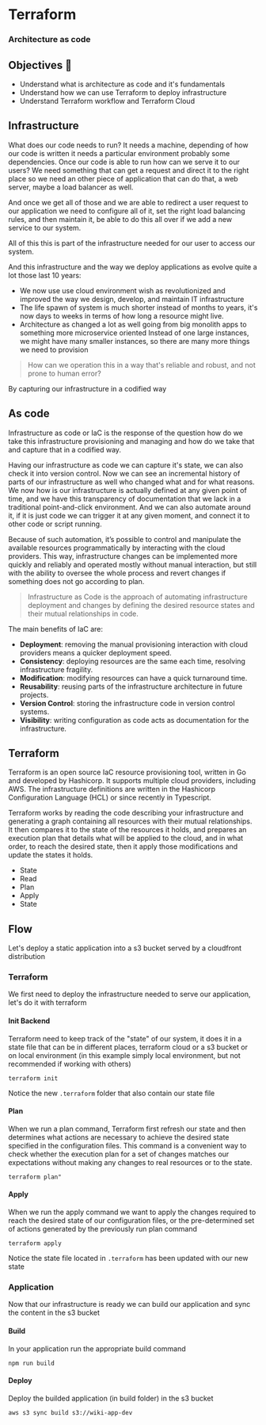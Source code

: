 # Terraform 

### Architecture as code


## Objectives 🎯

- Understand what is architecture as code and it's fundamentals
- Understand how we can use Terraform to deploy infrastructure
- Understand Terraform workflow and Terraform Cloud


## Infrastructure

What does our code needs to run? It needs a machine, depending of how our code is written it needs a particular environment probably some dependencies. Once our code is able to run how can we serve it to our users? We need something that can get a request and direct it to the right place so we need an other piece of application that can do that, a web server, maybe a load balancer as well.

And once we get all of those and we are able to redirect a user request to our application we need to configure all of it, set the right load balancing rules, and then maintain it, be able to do this all over if we add a new service to our system.

All of this this is part of the infrastructure needed for our user to access our system. 

And this infrastructure and the way we deploy applications as evolve quite a lot those last 10 years:
- We now use use cloud environment wish as revolutionized and improved the way we design, develop, and maintain IT infrastructure
- The life spawn of system is much shorter instead of months to years, it's now days to weeks in terms of how long a resource might live.
- Architecture as changed a lot as well going from big monolith apps to something more microservice oriented Instead of one large instances, we might have many smaller instances, so there are many more things we need to provision

> How can we operation this in a way that's reliable and robust, and not prone to human error?

By capturing our infrastructure in a codified way


## As code

Infrastructure as code or IaC is the response of the question how do we take this infrastructure provisioning and managing and how do we take that and capture that in a codified way.

Having our infrastructure as code we can capture it's state, we can also check it into version control. Now we can see an incremental history of parts of our infrastructure as well who changed what and for what reasons. We now how is our infrastructure is actually defined at any given point of time, and we have this transparency of documentation that we lack in a traditional point-and-click environment. And we can also automate around it, if it is just code we can trigger it at any given moment, and connect it to other code or script running.

Because of such automation, it’s possible to control and manipulate the available resources programmatically by interacting with the cloud providers. This way, infrastructure changes can be implemented more quickly and reliably and operated mostly without manual interaction, but still with the ability to oversee the whole process and revert changes if something does not go according to plan.

>Infrastructure as Code is the approach of automating infrastructure deployment and changes by defining the desired resource states and their mutual relationships in code.

The main benefits of IaC are:

- **Deployment**: removing the manual provisioning interaction with cloud providers means a quicker deployment speed.
- **Consistency**: deploying resources are the same each time, resolving infrastructure fragility.
- **Modification**: modifying resources can have a quick turnaround time.
- **Reusability**: reusing parts of the infrastructure architecture in future projects.
- **Version Control**: storing the infrastructure code in version control systems.
- **Visibility**: writing configuration as code acts as documentation for the infrastructure.


## Terraform 

Terraform is an open source IaC resource provisioning tool, written in Go and developed by Hashicorp. It supports multiple cloud providers, including AWS. The infrastructure definitions are written in the Hashicorp Configuration Language (HCL) or since recently in Typescript.

Terraform works by reading the code describing your infrastructure and generating a graph containing all resources with their mutual relationships. It then compares it to the state of the resources it holds, and prepares an execution plan that details what will be applied to the cloud, and in what order, to reach the desired state, then it apply those modifications and update the states it holds.

- State
- Read
- Plan
- Apply 
- State

## Flow 

Let's deploy a static application into a s3 bucket served by a cloudfront distribution

### Terraform
We first need to deploy the infrastructure needed to serve our application, let's do it with terraform

#### Init Backend
Terraform need to keep track of the "state" of our system, it does it in a state file that can be in different places, terraform cloud or a s3 bucket or on local environment (in this example simply local environment, but not recommended if working with others)
```
terraform init
```
Notice the new ```.terraform``` folder that also contain our state file

#### Plan
When we run a plan command, Terraform first refresh our state and then determines what actions are necessary to achieve the desired state specified in the configuration files.
This command is a convenient way to check whether the execution plan for a set of changes matches our expectations without making any changes to real resources or to the state. 

```
terraform plan" 
```

#### Apply 
When we run the apply command we want to apply the changes required to reach the desired state of our configuration files, or the pre-determined set of actions generated by the previously run plan command
```
terraform apply 
```
Notice the state file located in ```.terraform``` has been updated with our new state


### Application
Now that our infrastructure is ready we can build our application and sync the content in the s3 bucket
#### Build
In your application run the appropriate build command
```
npm run build
```

#### Deploy 
Deploy the builded application (in build folder) in the s3 bucket
```
aws s3 sync build s3://wiki-app-dev
```